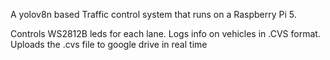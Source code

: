 A yolov8n based Traffic control system that runs on a Raspberry Pi 5.

Controls WS2812B leds for each lane.
Logs info on vehicles in .CVS format.
Uploads the .cvs file to google drive in real time
